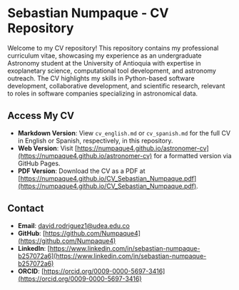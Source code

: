 # Sebastian Numpaque - CV Repository

Welcome to my CV repository! This repository contains my professional curriculum vitae, showcasing my experience as an undergraduate Astronomy student at the University of Antioquia with expertise in exoplanetary science, computational tool development, and astronomy outreach. The CV highlights my skills in Python-based software development, collaborative development, and scientific research, relevant to roles in software companies specializing in astronomical data.

## Access My CV
- **Markdown Version**: View `cv_english.md` or `cv_spanish.md` for the full CV in English or Spanish, respectively, in this repository.
- **Web Version**: Visit [https://numpaque4.github.io/astronomer-cv](https://numpaque4.github.io/astronomer-cv) for a formatted version via GitHub Pages.
- **PDF Version**: Download the CV as a PDF at [https://numpaque4.github.io/CV_Sebastian_Numpaque.pdf](https://numpaque4.github.io/CV_Sebastian_Numpaque.pdf).

## Contact
- **Email**: [david.rodriguez1@udea.edu.co](mailto:david.rodriguez1@udea.edu.co)
- **GitHub**: [https://github.com/Numpaque4](https://github.com/Numpaque4)
- **LinkedIn**: [https://www.linkedin.com/in/sebastian-numpaque-b257072a6](https://www.linkedin.com/in/sebastian-numpaque-b257072a6)
- **ORCID**: [https://orcid.org/0009-0000-5697-3416](https://orcid.org/0009-0000-5697-3416)